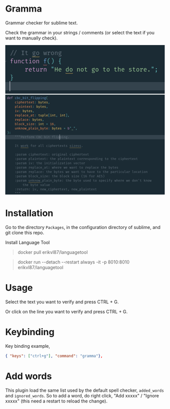 # Gramma
Grammar checker for sublime text.

Check the grammar in your strings / comments (or select the text if you want to manually check).

![js](./screenshots/js.png)
![python](./screenshots/python.png)

# Installation
Go to the directory `Packages`, in the configuration directory of sublime, and git clone this repo.

Install Language Tool
> docker pull erikvl87/languagetool

> docker run  --detach --restart always -it -p 8010:8010 erikvl87/languagetool

# Usage
Select the text you want to verify and press CTRL + G.

Or click on the line you want to verify and press CTRL + G.

# Keybinding

Key binding example,
```json
{ "keys": ["ctrl+g"], "command": "gramma"},
```

# Add words
This plugin load the same list used by the default spell checker, `added_words` and `ignored_words`.
So to add a word, do right click, "Add xxxxx" / "Ignore xxxxx" (this need a restart to reload the change).
